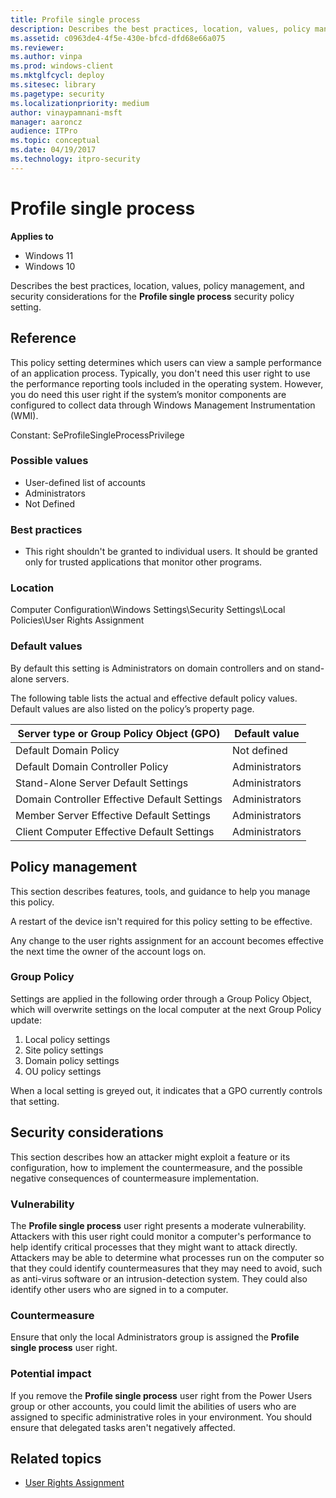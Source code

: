 ```yaml
---
title: Profile single process 
description: Describes the best practices, location, values, policy management, and security considerations for the Profile single process security policy setting.
ms.assetid: c0963de4-4f5e-430e-bfcd-dfd68e66a075
ms.reviewer: 
ms.author: vinpa
ms.prod: windows-client
ms.mktglfcycl: deploy
ms.sitesec: library
ms.pagetype: security
ms.localizationpriority: medium
author: vinaypamnani-msft
manager: aaroncz
audience: ITPro
ms.topic: conceptual
ms.date: 04/19/2017
ms.technology: itpro-security
---
```


# Profile single process

**Applies to**
-   Windows 11
-   Windows 10

Describes the best practices, location, values, policy management, and security considerations for the **Profile single process** security policy setting.

## Reference

This policy setting determines which users can view a sample performance of an application process. Typically, you don't need this user right to use the performance reporting tools included in the operating system. However, you do need this user right if the system’s monitor components are configured to collect data through Windows Management Instrumentation (WMI).

Constant: SeProfileSingleProcessPrivilege

### Possible values

-   User-defined list of accounts
-   Administrators
-   Not Defined

### Best practices

-   This right shouldn't be granted to individual users. It should be granted only for trusted applications that monitor other programs.

### Location

Computer Configuration\\Windows Settings\\Security Settings\\Local Policies\\User Rights Assignment

### Default values

By default this setting is Administrators on domain controllers and on stand-alone servers.

The following table lists the actual and effective default policy values. Default values are also listed on the policy’s property page.

| Server type or Group Policy Object (GPO) | Default value |
| - | - |
| Default Domain Policy| Not defined| 
| Default Domain Controller Policy | Administrators| 
| Stand-Alone Server Default Settings | Administrators| 
| Domain Controller Effective Default Settings | Administrators| 
| Member Server Effective Default Settings | Administrators| 
| Client Computer Effective Default Settings| Administrators| 
 
## Policy management

This section describes features, tools, and guidance to help you manage this policy.

A restart of the device isn't required for this policy setting to be effective.

Any change to the user rights assignment for an account becomes effective the next time the owner of the account logs on.

### Group Policy

Settings are applied in the following order through a Group Policy Object, which will overwrite settings on the local computer at the next Group Policy update:

1.  Local policy settings
2.  Site policy settings
3.  Domain policy settings
4.  OU policy settings

When a local setting is greyed out, it indicates that a GPO currently controls that setting.

## Security considerations

This section describes how an attacker might exploit a feature or its configuration, how to implement the countermeasure, and the possible negative consequences of countermeasure implementation.

### Vulnerability

The **Profile single process** user right presents a moderate vulnerability. Attackers with this user right could monitor a computer's performance to help identify critical processes that they might want to attack directly. Attackers may be able to determine what processes run on the computer so that they could identify countermeasures that they may need to avoid, such as anti-virus software or an intrusion-detection system. They could also identify other users who are signed in to a computer.

### Countermeasure

Ensure that only the local Administrators group is assigned the **Profile single process** user right.

### Potential impact

If you remove the **Profile single process** user right from the Power Users group or other accounts, you could limit the abilities of users who are assigned to specific administrative roles in your environment. You should ensure that delegated tasks aren't negatively affected.

## Related topics

- [User Rights Assignment](user-rights-assignment.md)
